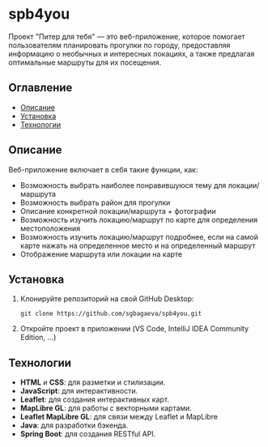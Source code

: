 # spb4you

Проект "Питер для тебя" — это веб-приложение, которое помогает пользователям планировать прогулки по городу, предоставляя информацию о необычных и интересных локациях, а также предлагая оптимальные маршруты для их посещения.

## Оглавление
- [Описание](#описание)
- [Установка](#установка)
- [Технологии](#технологии)

## Описание

Веб-приложение включает в себя такие функции, как:
- Возможность выбрать наиболее понравившуюся тему для локации/маршрута
- Возможность выбрать район для прогулки
- Описание конкретной локации/маршрута + фотографии
- Возможность изучить локацию/маршрут по карте для определения местоположения
- Возможность изучить локацию/маршрут подробнее, если на самой карте нажать на определенное место и на определенный маршрут
- Отображение маршрута или локации на карте

## Установка

1. Клонируйте репозиторий на свой GitHub Desktop:
    ```
    git clone https://github.com/sgbagaeva/spb4you.git
    ```
2. Откройте проект в приложении (VS Code, IntelliJ IDEA Community Edition, ...)

## Технологии

- **HTML** и **CSS**: для разметки и стилизации.
- **JavaScript**: для интерактивности.
- **Leaflet**: для создания интерактивных карт.
- **MapLibre GL**: для работы с векторными картами.
- **Leaflet MapLibre GL**: для связи между Leaflet и MapLibre
- **Java**: для разработки бэкенда.
- **Spring Boot**: для создания RESTful API.
